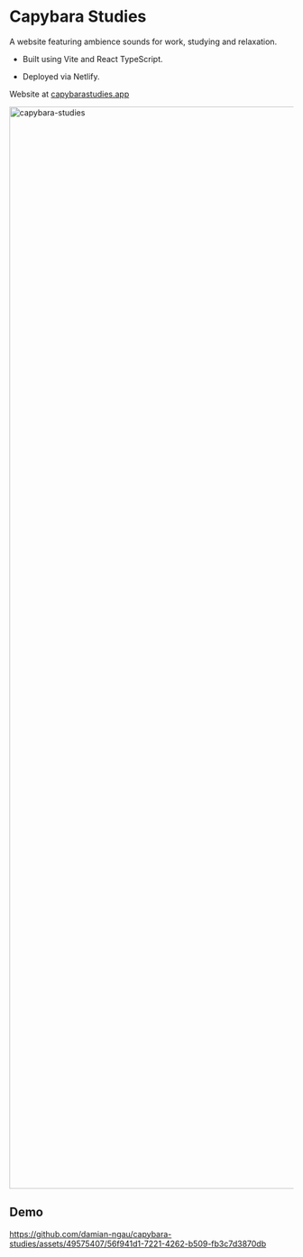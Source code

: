 # Capybara Studies

A website featuring ambience sounds for work, studying and relaxation.

- Built using Vite and React TypeScript.

- Deployed via Netlify.

Website at [capybarastudies.app](https://capybarastudies.app/)

<img width="1920" alt="capybara-studies" src="https://github.com/damian-ngau/capybara-studies/assets/49575407/cd0a7c14-d3f1-4956-ba42-148684c0ad65">

<br>

## Demo
https://github.com/damian-ngau/capybara-studies/assets/49575407/56f941d1-7221-4262-b509-fb3c7d3870db

